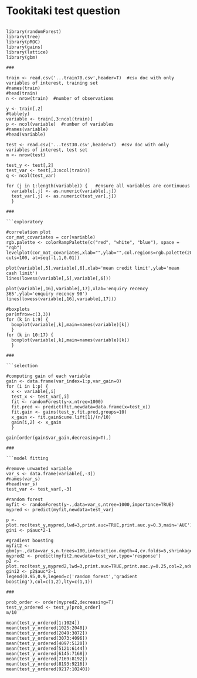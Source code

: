 # Tookitaki test question

```

library(randomForest)
library(tree)
library(pROC)
library(gains)
library(lattice)
library(gbm)

###

train <- read.csv('...train70.csv',header=T)  #csv doc with only variables of interest, training set
#names(train)
#head(train)
n <- nrow(train)  #number of observations

y <- train[,2]
#table(y)
variable <- train[,3:ncol(train)]
p <- ncol(variable)  #number of variables
#names(variable)
#head(variable)

test <- read.csv('...test30.csv',header=T)  #csv doc with only variables of interest, test set
m <- nrow(test)

test_y <- test[,2]
test_var <- test[,3:ncol(train)]
q <- ncol(test_var)

for (j in 1:length(variable)) {   #ensure all variables are continuous 
  variable[,j] <- as.numeric(variable[,j])
  test_var[,j] <- as.numeric(test_var[,j])
  }
  
###

```exploratory

#correlation plot
cor_mat_covariates = cor(variable)
rgb.palette <- colorRampPalette(c("red", "white", "blue"), space = "rgb")
levelplot(cor_mat_covariates,xlab="",ylab="",col.regions=rgb.palette(200), cuts=100, at=seq(-1,1,0.01))

plot(variable[,5],variable[,6],xlab='mean credit limit',ylab='mean cash limit')
lines(lowess(variable[,5],variable[,6]))

plot(variable[,16],variable[,17],xlab='enquiry recency 365',ylab='enquiry recency 90')
lines(lowess(variable[,16],variable[,17]))

#boxplots
par(mfrow=c(3,3))
for (k in 1:9) {
  boxplot(variable[,k],main=names(variable)[k])
  }
for (k in 10:17) {
  boxplot(variable[,k],main=names(variable)[k])
  }

### 

```selection

#computing gain of each variable
gain <- data.frame(var_index=1:p,var_gain=0)
for (i in 1:p) {
  x <- variable[,i]
  test_x <- test_var[,i]
  fit <- randomForest(y~x,ntree=1000)
  fit.pred <- predict(fit,newdata=data.frame(x=test_x))
  fit.gain <- gains(test_y,fit.pred,groups=10)
  x_gain <- fit.gain$cume.lift[1]/(n/10)
  gain[i,2] <- x_gain
  }

gain[order(gain$var_gain,decreasing=T),]

###

```model fitting

#remove unwanted variable
var_s <- data.frame(variable[,-3])
#names(var_s)
#head(var_s)
test_var <- test_var[,-3]

#random forest
myfit <- randomForest(y~.,data=var_s,ntree=1000,importance=TRUE)
mypred <- predict(myfit,newdata=test_var)

p <- plot.roc(test_y,mypred,lwd=3,print.auc=TRUE,print.auc.y=0.3,main='AUC')
gini <- p$auc*2-1

#gradient boosting
myfit2 <- gbm(y~.,data=var_s,n.trees=100,interaction.depth=4,cv.folds=5,shrinkage=0.005)
mypred2 <- predict(myfit2,newdata=test_var,type='response')
p2 <- plot.roc(test_y,mypred2,lwd=3,print.auc=TRUE,print.auc.y=0.25,col=2,add=T)
gini2 <- p2$auc*2-1
legend(0.95,0.9,legend=c('random forest','gradient boosting'),col=c(1,2),lty=c(1,1))

###

prob_order <- order(mypred2,decreasing=T)
test_y_ordered <- test_y[prob_order]
m/10

mean(test_y_ordered[1:1024])
mean(test_y_ordered[1025:2048])
mean(test_y_ordered[2049:3072])
mean(test_y_ordered[3073:4096])
mean(test_y_ordered[4097:5120])
mean(test_y_ordered[5121:6144])
mean(test_y_ordered[6145:7168])
mean(test_y_ordered[7169:8192])
mean(test_y_ordered[8193:9216])
mean(test_y_ordered[9217:10240])

